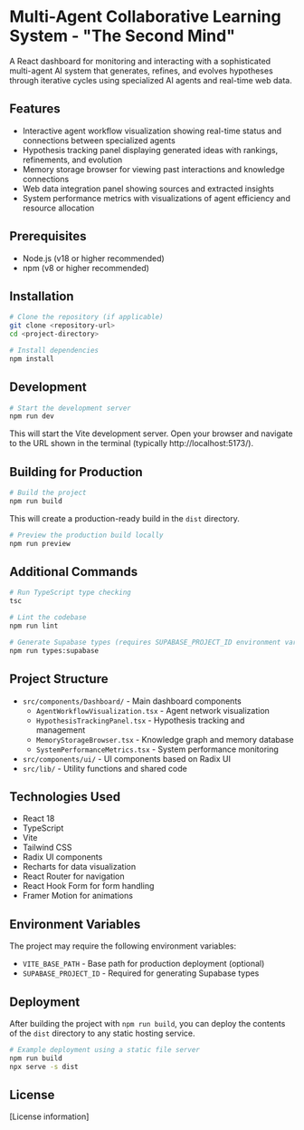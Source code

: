 # Multi-Agent Collaborative Learning System - "The Second Mind"

A React dashboard for monitoring and interacting with a sophisticated multi-agent AI system that generates, refines, and evolves hypotheses through iterative cycles using specialized AI agents and real-time web data.

## Features

- Interactive agent workflow visualization showing real-time status and connections between specialized agents
- Hypothesis tracking panel displaying generated ideas with rankings, refinements, and evolution
- Memory storage browser for viewing past interactions and knowledge connections
- Web data integration panel showing sources and extracted insights
- System performance metrics with visualizations of agent efficiency and resource allocation

## Prerequisites

- Node.js (v18 or higher recommended)
- npm (v8 or higher recommended)

## Installation

```bash
# Clone the repository (if applicable)
git clone <repository-url>
cd <project-directory>

# Install dependencies
npm install
```

## Development

```bash
# Start the development server
npm run dev
```

This will start the Vite development server. Open your browser and navigate to the URL shown in the terminal (typically http://localhost:5173/).

## Building for Production

```bash
# Build the project
npm run build
```

This will create a production-ready build in the `dist` directory.

```bash
# Preview the production build locally
npm run preview
```

## Additional Commands

```bash
# Run TypeScript type checking
tsc

# Lint the codebase
npm run lint

# Generate Supabase types (requires SUPABASE_PROJECT_ID environment variable)
npm run types:supabase
```

## Project Structure

- `src/components/Dashboard/` - Main dashboard components
  - `AgentWorkflowVisualization.tsx` - Agent network visualization
  - `HypothesisTrackingPanel.tsx` - Hypothesis tracking and management
  - `MemoryStorageBrowser.tsx` - Knowledge graph and memory database
  - `SystemPerformanceMetrics.tsx` - System performance monitoring
- `src/components/ui/` - UI components based on Radix UI
- `src/lib/` - Utility functions and shared code

## Technologies Used

- React 18
- TypeScript
- Vite
- Tailwind CSS
- Radix UI components
- Recharts for data visualization
- React Router for navigation
- React Hook Form for form handling
- Framer Motion for animations

## Environment Variables

The project may require the following environment variables:

- `VITE_BASE_PATH` - Base path for production deployment (optional)
- `SUPABASE_PROJECT_ID` - Required for generating Supabase types

## Deployment

After building the project with `npm run build`, you can deploy the contents of the `dist` directory to any static hosting service.

```bash
# Example deployment using a static file server
npm run build
npx serve -s dist
```

## License

[License information]
